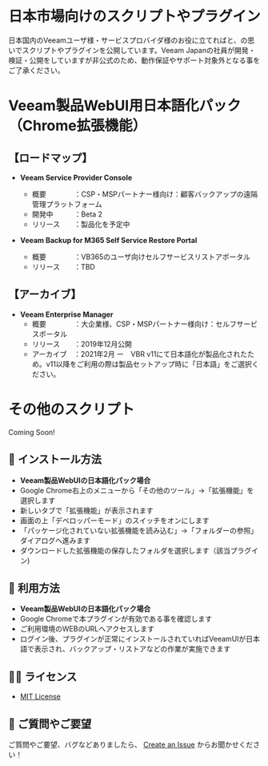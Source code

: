# 日本市場向けのスクリプトやプラグイン

日本国内のVeeamユーザ様・サービスプロバイダ様のお役に立てればと、の思いでスクリプトやプラグインを公開しています。Veeam Japanの社員が開発・検証・公開をしていますが非公式のため、動作保証やサポート対象外となる事をご了承ください。

# Veeam製品WebUI用日本語化パック（Chrome拡張機能）

## 【ロードマップ】
* __Veeam Service Provider Console__ 
  * 概要　　　　：CSP・MSPパートナー様向け：顧客バックアップの遠隔管理プラットフォーム
  * 開発中　　　：Beta 2
  * リリース　　：製品化を予定中

* __Veeam Backup for M365 Self Service Restore Portal__ 
  * 概要　　　　：VB365のユーザ向けセルフサービスリストアポータル
  * リリース　　：TBD


## 【アーカイブ】
* __Veeam Enterprise Manager__ 
  * 概要　　　　：大企業様、CSP・MSPパートナー様向け：セルフサービスポータル
  * リリース　　：2019年12月公開
  * アーカイブ　：2021年2月 ー　VBR v11にて日本語化が製品化されたため。v11以降をご利用の際は製品セットアップ時に「日本語」をご選択ください。

# その他のスクリプト

Coming Soon!

## 📗 インストール方法
* __Veeam製品WebUIの日本語化パック場合__ 
* Google Chrome右上のメニューから「その他のツール」→「拡張機能」を選択します
* 新しいタブで「拡張機能」が表示されます
* 画面の上「デベロッパーモード」のスイッチをオンにします
* 「パッケージ化されていない拡張機能を読み込む」→「フォルダーの参照」ダイアログへ進みます
* ダウンロードした拡張機能の保存したフォルダを選択します（該当プラグイン)

## 📗 利用方法
* __Veeam製品WebUIの日本語化パック場合__ 
* Google Chromeで本プラグインが有効である事を確認します
* ご利用環境のWEBのURLへアクセスします
* ログイン後、プラグインが正常にインストールされていればVeeamUIが日本語で表示され、バックアップ・リストアなどの作業が実施できます

## 🤝🏾 ライセンス

* [MIT License](LICENSE)

## 🤔 ご質問やご要望

ご質問やご要望、バグなどありましたら、 [Create an Issue](https://github.com/VeeamHub/veeam-webui-jp-plugin/issues/new/choose) からお聞かせください！
